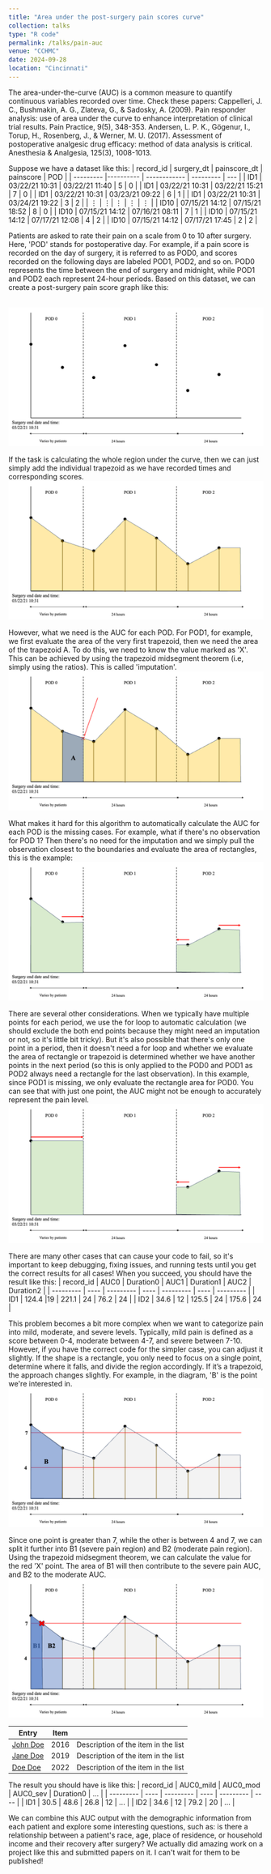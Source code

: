 ```yaml
---
title: "Area under the post-surgery pain scores curve"
collection: talks
type: "R code"
permalink: /talks/pain-auc
venue: "CCHMC"
date: 2024-09-28
location: "Cincinnati"
---
```


The area-under-the-curve (AUC) is a common measure to quantify continuous variables recorded over time. Check these papers: 
Cappelleri, J. C., Bushmakin, A. G., Zlateva, G., & Sadosky, A. (2009). Pain responder analysis: use of area under the curve to enhance interpretation of clinical trial results. Pain Practice, 9(5), 348-353.
Andersen, L. P. K., Gögenur, I., Torup, H., Rosenberg, J., & Werner, M. U. (2017). Assessment of postoperative analgesic drug efficacy: method of data analysis is critical. Anesthesia & Analgesia, 125(3), 1008-1013.

Suppose we have a dataset like this:
| record_id | surgery_dt | painscore_dt | painscore | POD |
| --------- |---------- | ------------ | --------- | --- |
| ID1 | 03/22/21 10:31 | 03/22/21 11:40 | 5 | 0 |
| ID1 | 03/22/21 10:31 | 03/22/21 15:21 | 7 | 0 |
| ID1 | 03/22/21 10:31 | 03/23/21 09:22 | 6 | 1 |
| ID1 | 03/22/21 10:31 | 03/24/21 19:22 | 3 | 2 |
| ⋮ | ⋮| ⋮ | ⋮ | ⋮ |
| ID10 | 07/15/21 14:12 | 07/15/21 18:52 | 8 | 0 |
| ID10 | 07/15/21 14:12 | 07/16/21 08:11 | 7 | 1 |
| ID10 | 07/15/21 14:12 | 07/17/21 12:08 | 4 | 2 |
| ID10 | 07/15/21 14:12 | 07/17/21 17:45 | 2 | 2 |


Patients are asked to rate their pain on a scale from 0 to 10 after surgery. Here, 'POD' stands for postoperative day. For example, if a pain score is recorded on the day of surgery, it is referred to as POD0, and scores recorded on the following days are labeled POD1, POD2, and so on. POD0 represents the time between the end of surgery and midnight, while POD1 and POD2 each represent 24-hour periods. Based on this dataset, we can create a post-surgery pain score graph like this:

<br/><img src='/images/auc-1.png'>


If the task is calculating the whole region under the curve, then we can just simply add the individual trapezoid as we have recorded times and corresponding scores.
<br/><img src='/images/auc-3.png'>

However, what we need is the AUC for each POD. For POD1, for example, we first evaluate the area of the very first trapezoid, then we need the area of the trapezoid A. To do this, we need to know the value marked as 'X'. This can be achieved by using the trapezoid midsegment theorem (i.e, simply using the ratios). This is called 'imputation'. 
<br/><img src='/images/auc-4.png'>

What makes it hard for this algorithm to automatically calculate the AUC for each POD is the missing cases. For example, what if there's no observation for POD 1? Then there's no need for the imputation and we simply pull the observation closest to the boundaries and evaluate the area of rectangles, this is the example:
<br/><img src='/images/auc-5.png'>


There are several other considerations. When we typically have multiple points for each period, we use the for loop to automatic calculation (we should exclude the both end points because they might need an imputation or not, so it's little bit tricky). But it's also possible that there's only one point in a period, then it doesn't need a for loop and whether we evaluate the area of rectangle or trapezoid is determined whether we have another points in the next period (so this is only applied to the POD0 and POD1 as POD2 always need a rectangle for the last observation). In this example, since POD1 is missing, we only evaluate the rectangle area for POD0. You can see that with just one point, the AUC might not be enough to accurately represent the pain level.
<br/><img src='/images/auc-6.png'>

There are many other cases that can cause your code to fail, so it's important to keep debugging, fixing issues, and running tests until you get the correct results for all cases! When you succeed, you should have the result like this:
| record_id | AUC0 | Duration0 | AUC1 | Duration1 | AUC2 | Duration2 |
| --------- | ---- | --------- | ---- | --------- | ---- | --------- |
| ID1 | 124.4 |19 | 221.1 | 24 | 76.2 | 24 |
| ID2 | 34.6 | 12 | 125.5 | 24 | 175.6 | 24 |

This problem becomes a bit more complex when we want to categorize pain into mild, moderate, and severe levels. Typically, mild pain is defined as a score between 0-4, moderate between 4-7, and severe between 7-10. However, if you have the correct code for the simpler case, you can adjust it slightly. If the shape is a rectangle, you only need to focus on a single point, determine where it falls, and divide the region accordingly. If it’s a trapezoid, the approach changes slightly. For example, in the diagram, 'B' is the point we're interested in.
<br/><img src='/images/auc-7.png'>

Since one point is greater than 7, while the other is between 4 and 7, we can split it further into B1 (severe pain region) and B2 (moderate pain region). Using the trapezoid midsegment theorem, we can calculate the value for the red 'X' point. The area of B1 will then contribute to the severe pain AUC, and B2 to the moderate AUC.
<br/><img src='/images/auc-8.png'>


| Entry            | Item   |                                                              |
| --------         | ------ | ------------------------------------------------------------ |
| [John Doe](#)    | 2016   | Description of the item in the list                          |
| [Jane Doe](#)    | 2019   | Description of the item in the list                          |
| [Doe Doe](#)     | 2022   | Description of the item in the list                          |


The result you should have is like this:
| record_id | AUC0_mild | AUC0_mod | AUC0_sev | Duration0 | ... |
| --------- | ---- | --------- | ---- | --------- | ---- |
| ID1 | 30.5 | 48.6 | 26.8 | 12 | ... |
| ID2 | 34.6 | 12 | 79.2 | 20 | ... |

We can combine this AUC output with the demographic information from each patient and explore some interesting questions, such as: is there a relationship between a patient's race, age, place of residence, or household income and their recovery after surgery? We actually did amazing work on a project like this and submitted papers on it. I can't wait for them to be published!













